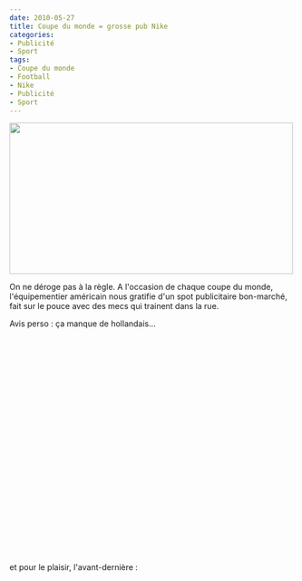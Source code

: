 ```yaml
---
date: 2010-05-27
title: Coupe du monde = grosse pub Nike
categories:
- Publicité
- Sport
tags:
- Coupe du monde
- Football
- Nike
- Publicité
- Sport
---
```

<img class="alignnone size-medium wp-image-1632" title="pub Nike" src="https://dlgjp9x71cipk.cloudfront.net/2010/05/pubNike-500x267.png" alt="" width="500" height="267" />

On ne déroge pas à la règle. A l'occasion de chaque coupe du monde, l'équipementier américain nous gratifie d'un spot publicitaire bon-marché, fait sur le pouce avec des mecs qui trainent dans la rue.

Avis perso : ça manque de hollandais...

<!--more-->

<object width="500" height="385"><param name="movie" value="https://www.youtube.com/v/idLG6jh23yE&hl=fr_FR&fs=1&"></param><param name="allowFullScreen" value="true"></param><param name="allowscriptaccess" value="always"></param><embed src="https://www.youtube.com/v/idLG6jh23yE&hl=fr_FR&fs=1&" type="application/x-shockwave-flash" allowscriptaccess="always" allowfullscreen="true" width="500" height="385"></embed></object>

et pour le plaisir, l'avant-dernière :

<object width="500" height="385"><param name="movie" value="https://www.youtube.com/v/anwlpTgbQTE&hl=fr_FR&fs=1&"></param><param name="allowFullScreen" value="true"></param><param name="allowscriptaccess" value="always"></param><embed src="https://www.youtube.com/v/anwlpTgbQTE&hl=fr_FR&fs=1&" type="application/x-shockwave-flash" allowscriptaccess="always" allowfullscreen="true" width="500" height="385"></embed></object>
